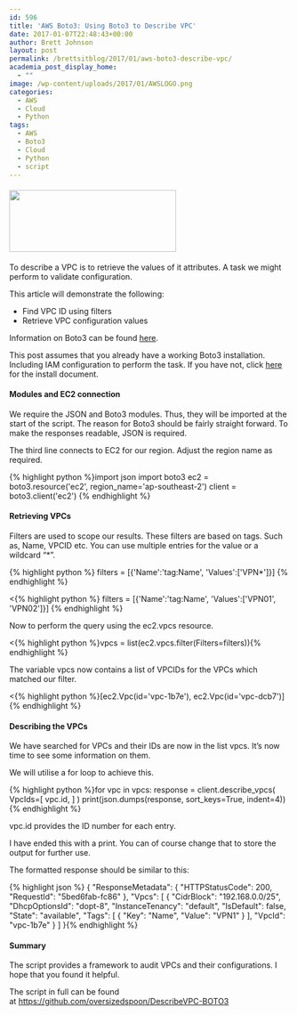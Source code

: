 ```yaml
---
id: 596
title: 'AWS Boto3: Using Boto3 to Describe VPC'
date: 2017-01-07T22:48:43+00:00
author: Brett Johnson
layout: post
permalink: /brettsitblog/2017/01/aws-boto3-describe-vpc/
academia_post_display_home:
  - ""
image: /wp-content/uploads/2017/01/AWSLOGO.png
categories:
  - AWS
  - Cloud
  - Python
tags:
  - AWS
  - Boto3
  - Cloud
  - Python
  - script
---
```

#### <img class="alignnone size-medium wp-image-602" src="https://sdbrett.com/assets/images/2017/01/AWSLOGO-300x111.png" alt="" width="300" height="111" srcset="https://sdbrett.com/assets/images2017/01/AWSLOGO-300x111.png 300w, https://sdbrett.com/assets/images2017/01/AWSLOGO-768x283.png 768w, https://sdbrett.com/assets/images2017/01/AWSLOGO-260x96.png 260w, https://sdbrett.com/assets/images2017/01/AWSLOGO.png 800w" sizes="(max-width: 300px) 100vw, 300px" />

To describe a VPC is to retrieve the values of it attributes. A task we might perform to validate configuration.

This article will demonstrate the following:

  * Find VPC ID using filters
  * Retrieve VPC configuration values

Information on Boto3 can be found [here](http://boto3.readthedocs.io/en/latest/index.html).

This post assumes that you already have a working Boto3 installation. Including IAM configuration to perform the task. If you have not, click [here](https://boto3.readthedocs.io/en/latest/guide/quickstart.html) for the install document.

#### Modules and EC2 connection

We require the JSON and Boto3 modules. Thus, they will be imported at the start of the script. The reason for Boto3 should be fairly straight forward. To make the responses readable, JSON is required.

The third line connects to EC2 for our region. Adjust the region name as required.

{% highlight python %}import json
import boto3
ec2 = boto3.resource('ec2', region_name='ap-southeast-2')
client = boto3.client('ec2')
{% endhighlight %}

#### Retrieving VPCs

Filters are used to scope our results. These filters are based on tags. Such as, Name, VPCID etc. You can use multiple entries for the value or a wildcard &#8220;*&#8221;.

{% highlight python %}
filters = [{'Name':'tag:Name', 'Values':['VPN*']}]
{% endhighlight %}

<{% highlight python %}
filters = [{'Name':'tag:Name', 'Values':['VPN01', 'VPN02']}]
{% endhighlight %}

Now to perform the query using the ec2.vpcs resource.

<{% highlight python %}vpcs = list(ec2.vpcs.filter(Filters=filters)){% endhighlight %}

The variable vpcs now contains a list of VPCIDs for the VPCs which matched our filter.

<{% highlight python %}[ec2.Vpc(id='vpc-1b7e'), ec2.Vpc(id='vpc-dcb7')]{% endhighlight %}

#### Describing the VPCs

We have searched for VPCs and their IDs are now in the list vpcs. It&#8217;s now time to see some information on them.

We will utilise a for loop to achieve this.

{% highlight python %}for vpc in vpcs:
    response = client.describe_vpcs(
        VpcIds=[
            vpc.id,
        ]
    )
    print(json.dumps(response, sort_keys=True, indent=4)){% endhighlight %}

vpc.id provides the ID number for each entry.

I have ended this with a print. You can of course change that to store the output for further use.

The formatted response should be similar to this:

{% highlight json %}
{
    "ResponseMetadata": {
        "HTTPStatusCode": 200,
        "RequestId": "5bed6fab-fc86"
    },
    "Vpcs": [
        {
            "CidrBlock": "192.168.0.0/25",
            "DhcpOptionsId": "dopt-8",
            "InstanceTenancy": "default",
            "IsDefault": false,
            "State": "available",
            "Tags": [
                {
                    "Key": "Name",
                    "Value": "VPN1"
                }
            ],
            "VpcId": "vpc-1b7e"
        }
    ]
}{% endhighlight %}

#### Summary

The script provides a framework to audit VPCs and their configurations. I hope that you found it helpful.

The script in full can be found at https://github.com/oversizedspoon/DescribeVPC-BOTO3